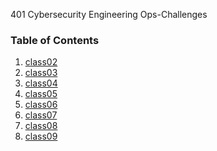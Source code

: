 401 Cybersecurity Engineering
Ops-Challenges


### Table of Contents
1.    [class02](https://github.com/ShayCrane/401-Ops-Challenges/blob/main/class02.py)
1.    [class03](https://github.com/ShayCrane/401-Ops-Challenges/blob/main/class03.py)
1.    [class04](https://github.com/ShayCrane/401-Ops-Challenges/blob/main/class04.py)
1.    [class05](https://github.com/ShayCrane/401-Ops-Challenges/blob/main/class05.py)
1.    [class06](https://github.com/ShayCrane/401-Ops-Challenges/blob/main/class06.py)
1.    [class07](https://github.com/ShayCrane/401-Ops-Challenges/blob/main/class07.py)
1.    [class08](https://github.com/ShayCrane/401-Ops-Challenges/blob/main/class08.py)
1.    [class09](https://github.com/ShayCrane/401-Ops-Challenges/blob/main/class09.py)